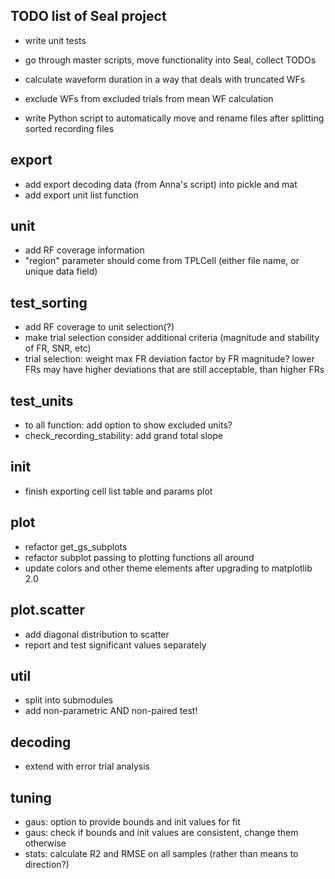 TODO list of Seal project
-------------------------

- write unit tests

- go through master scripts, move functionality into Seal, collect TODOs

- calculate waveform duration in a way that deals with truncated WFs
- exclude WFs from excluded trials from mean WF calculation

- write Python script to automatically move and rename files after splitting sorted recording files


export
------
  - add export decoding data (from Anna's script) into pickle and mat
  - add export unit list function

unit
----
  - add RF coverage information
  - "region" parameter should come from TPLCell (either file name, or unique data field)


test_sorting
------------
  - add RF coverage to unit selection(?)
  - make trial selection consider additional criteria (magnitude and stability of FR, SNR, etc)
  - trial selection: weight max FR deviation factor by FR magnitude? lower FRs may have higher deviations that are still acceptable, than higher FRs


test_units
----------
  - to all function: add option to show excluded units?
  - check_recording_stability: add grand total slope


init
----
  - finish exporting cell list table and params plot


plot
----
  - refactor get_gs_subplots
  - refactor subplot passing to plotting functions all around
  - update colors and other theme elements after upgrading to matplotlib 2.0


plot.scatter
------------
  - add diagonal distribution to scatter
  - report and test significant values separately


util
----
  - split into submodules
  - add non-parametric AND non-paired test!


decoding
--------
  - extend with error trial analysis


tuning
-----------
  - gaus: option to provide bounds and init values for fit
  - gaus: check if bounds and init values are consistent, change them otherwise
  - stats: calculate R2 and RMSE on all samples (rather than means to direction?)

